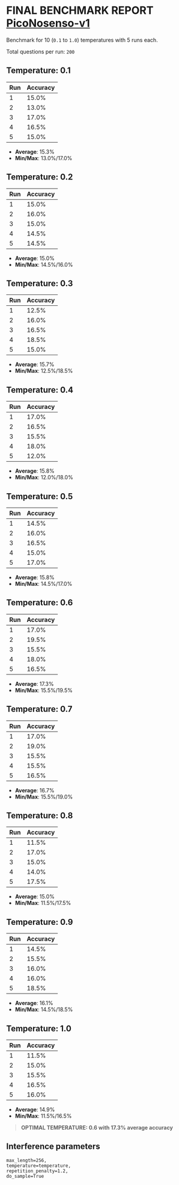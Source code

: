 # FINAL BENCHMARK REPORT [PicoNosenso-v1](https://huggingface.co/Lominub44/PicoNosenso-v1)

Benchmark for 10 (`0.1` to `1.0`) temperatures with 5 runs each.

Total questions per run: `200`

## Temperature: 0.1
| Run | Accuracy |
|-----|----------|
| 1   | 15.0%    |
| 2   | 13.0%    |
| 3   | 17.0%    |
| 4   | 16.5%    |
| 5   | 15.0%    |

- **Average**: 15.3%
- **Min/Max**: 13.0%/17.0%

## Temperature: 0.2
| Run | Accuracy |
|-----|----------|
| 1   | 15.0%    |
| 2   | 16.0%    |
| 3   | 15.0%    |
| 4   | 14.5%    |
| 5   | 14.5%    |

- **Average**: 15.0%
- **Min/Max**: 14.5%/16.0%

## Temperature: 0.3
| Run | Accuracy |
|-----|----------|
| 1   | 12.5%    |
| 2   | 16.0%    |
| 3   | 16.5%    |
| 4   | 18.5%    |
| 5   | 15.0%    |

- **Average**: 15.7%
- **Min/Max**: 12.5%/18.5%

## Temperature: 0.4
| Run | Accuracy |
|-----|----------|
| 1   | 17.0%    |
| 2   | 16.5%    |
| 3   | 15.5%    |
| 4   | 18.0%    |
| 5   | 12.0%    |

- **Average**: 15.8%
- **Min/Max**: 12.0%/18.0%

## Temperature: 0.5
| Run | Accuracy |
|-----|----------|
| 1   | 14.5%    |
| 2   | 16.0%    |
| 3   | 16.5%    |
| 4   | 15.0%    |
| 5   | 17.0%    |

- **Average**: 15.8%
- **Min/Max**: 14.5%/17.0%

## Temperature: 0.6
| Run | Accuracy |
|-----|----------|
| 1   | 17.0%    |
| 2   | 19.5%    |
| 3   | 15.5%    |
| 4   | 18.0%    |
| 5   | 16.5%    |

- **Average**: 17.3%
- **Min/Max**: 15.5%/19.5%

## Temperature: 0.7
| Run | Accuracy |
|-----|----------|
| 1   | 17.0%    |
| 2   | 19.0%    |
| 3   | 15.5%    |
| 4   | 15.5%    |
| 5   | 16.5%    |

- **Average**: 16.7%
- **Min/Max**: 15.5%/19.0%

## Temperature: 0.8
| Run | Accuracy |
|-----|----------|
| 1   | 11.5%    |
| 2   | 17.0%    |
| 3   | 15.0%    |
| 4   | 14.0%    |
| 5   | 17.5%    |

- **Average**: 15.0%
- **Min/Max**: 11.5%/17.5%

## Temperature: 0.9
| Run | Accuracy |
|-----|----------|
| 1   | 14.5%    |
| 2   | 15.5%    |
| 3   | 16.0%    |
| 4   | 16.0%    |
| 5   | 18.5%    |

- **Average**: 16.1%
- **Min/Max**: 14.5%/18.5%

## Temperature: 1.0
| Run | Accuracy |
|-----|----------|
| 1   | 11.5%    |
| 2   | 15.0%    |
| 3   | 15.5%    |
| 4   | 16.5%    |
| 5   | 16.0%    |

- **Average**: 14.9%
- **Min/Max**: 11.5%/16.5%

> **OPTIMAL TEMPERATURE: 0.6 with 17.3% average accuracy**

## Interference parameters
```
max_length=256,
temperature=temperature,
repetition_penalty=1.2,
do_sample=True
```
